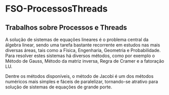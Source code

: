 # FSO-ProcessosThreads
## Trabalhos sobre Processos e Threads

A solução de sistemas de equações lineares é o problema central da álgebra linear, sendo uma tarefa bastante recorrente em estudos nas mais diversas áreas, tais como a Física, Engenharia, Geometria e Probabilidade. Para resolver estes sistemas há diversos métodos, como por exemplo o Método de Gauss, Método da matriz inversa, Regra de Cramer e a fatoração LU.

Dentre os métodos disponíveis, o método de Jacobi é um dos métodos numéricos mais simples e fáceis de paralelizar, tornando-se atrativo para solução de sistemas de equações de grande porte.




